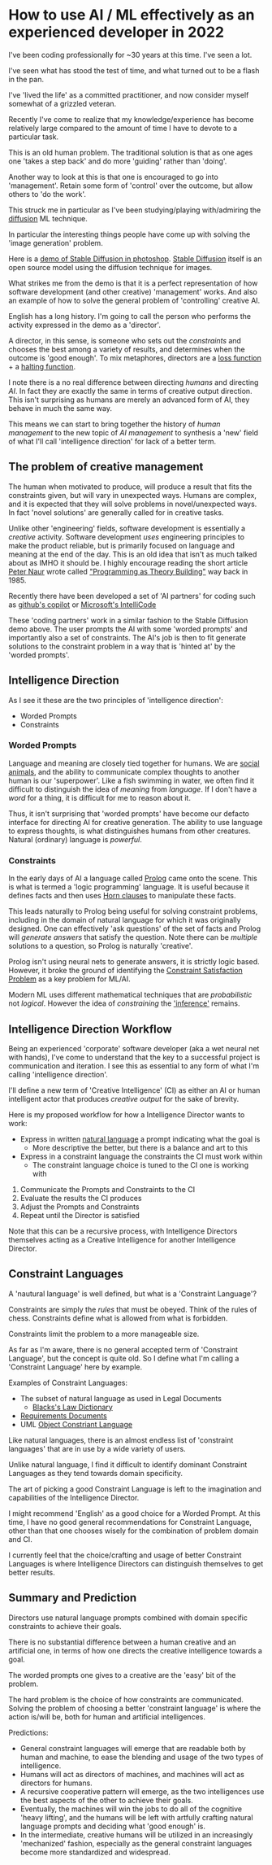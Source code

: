 # How to use AI / ML effectively as an experienced developer in 2022

I've been coding professionally for ~30 years at this time. I've seen a lot.

I've seen what has stood the test of time, and what turned out to be a flash in the pan.

I've 'lived the life' as a committed practitioner, and now consider myself somewhat of a grizzled veteran.

Recently I've come to realize that my knowledge/experience has become relatively large compared to the amount of time I have to devote to a particular task.

This is an old human problem. The traditional solution is that as one ages one 'takes a step back' and do more 'guiding' rather than 'doing'.

Another way to look at this is that one is encouraged to go into 'management'. Retain some form of 'control' over the outcome, but allow others to 'do the work'.

This struck me in particular as I've been studying/playing with/admiring the [diffusion](https://lilianweng.github.io/posts/2021-07-11-diffusion-models/) ML technique.

In particular the interesting things people have come up with solving the 'image generation' problem.

Here is a [demo of Stable Diffusion in photoshop](https://www.reddit.com/r/StableDiffusion/comments/wyduk1/show_rstablediffusion_integrating_sd_in_photoshop/). [Stable Diffusion](https://huggingface.co/CompVis/stable-diffusion) itself is an open source model using the diffusion technique for images.

What strikes me from the demo is that it is a perfect representation of how software development (and other creative) 'management' works. And also an example of how to solve the general problem of 'controlling' creative AI.

English has a long history. I'm going to call the person who performs the activity expressed in the demo as a 'director'.

A director, in this sense, is someone who sets out the _constraints_ and chooses the best among a variety of results, and determines when the outcome is 'good enough'. To mix metaphores, directors are a [loss function](https://en.wikipedia.org/wiki/Loss_function) + a [halting function](https://en.wikipedia.org/wiki/Halting_problem).

I note there is a no real difference between directing _humans_ and directing _AI_. In fact they are exactly the same in terms of creative output direction. This isn't surprising as humans are merely an advanced form of AI, they behave in much the same way. 

This means we can start to bring together the history of _human management_ to the new topic of _AI management_ to synthesis a 'new' field of what I'll call 'intelligence direction' for lack of a better term.

## The problem of creative management

The human when motivated to produce, will produce a result that fits the constraints given, but will vary in unexpected ways. Humans are complex, and it is expected that they will solve problems in novel/unexpected ways. In fact 'novel solutions' are generally called for in creative tasks.

Unlike other 'engineering' fields, software development is essentially a _creative_ activity. Software development _uses_ engineering principles to make the product reliable, but is primarily focused on language and meaning at the end of the day. This is an old idea that isn't as much talked about as IMHO it should be. I highly encourage reading the short article [Peter Naur](https://en.wikipedia.org/wiki/Peter_Naur) wrote called ["Programming as Theory Building"](https://web.archive.org/web/20220530204141/https://pages.cs.wisc.edu/~remzi/Naur.pdf) way back in 1985.

Recently there have been developed a set of 'AI partners' for coding such as [github's copilot](https://github.com/features/copilot) or [Microsoft's IntelliCode](https://marketplace.visualstudio.com/items?itemName=VisualStudioExptTeam.vscodeintellicode)

These 'coding partners' work in a similar fashion to the Stable Diffusion demo above. The user prompts the AI with some 'worded prompts' and importantly also a set of constraints. The AI's job is then to fit generate solutions to the constraint problem in a way that is 'hinted at' by the 'worded prompts'.

## Intelligence Direction
As I see it these are the two principles of 'intelligence direction':
- Worded Prompts
- Constraints

### Worded Prompts
Language and meaning are closely tied together for humans. We are [social animals](https://en.wikipedia.org/wiki/Sociality), and the ability to communicate complex thoughts to another human is our 'superpower'. Like a fish swimming in water, we often find it difficult to distinguish the idea of _meaning_ from _language_. If I don't have a _word_ for a thing, it is difficult for me to reason about it.

Thus, it isn't surprising that 'worded prompts' have become our defacto interface for directing AI for creative generation. The ability to use language to express thoughts, is what distinguishes humans from other creatures. Natural (ordinary) language is _powerful_.

### Constraints
In the early days of AI a language called [Prolog](https://en.wikipedia.org/wiki/Prolog) came onto the scene. This is what is termed a 'logic programming' language. It is useful because it defines facts and then uses [Horn clauses](https://en.wikipedia.org/wiki/Horn_clause) to manipulate these facts.

This leads naturally to Prolog being useful for solving constraint problems, including in the domain of natural language for which it was originally designed. One can effectively 'ask questions' of the set of facts and Prolog will _generate answers_ that satisfy the question. Note there can be _multiple_ solutions to a question, so Prolog is naturally 'creative'.

Prolog isn't using neural nets to generate answers, it is strictly logic based. However, it broke the ground of identifying the [Constraint Satisfaction Problem](https://en.wikipedia.org/wiki/Constraint_satisfaction_problem) as a key problem for ML/AI.

Modern ML uses different mathematical techniques that are _probabilistic_ not _logical_. However the idea of _constraining_ the ['inference'](https://en.wikipedia.org/wiki/Inference) remains.

## Intelligence Direction Workflow

Being an experienced 'corporate' software developer (aka a wet neural net with hands), I've come to understand that the key to a successful project is communication and iteration. I see this as essential to any form of what I'm calling 'intelligence direction'.

I'll define a new term of 'Creative Intelligence' (CI) as either an AI or human intelligent actor that produces _creative output_ for the sake of brevity.

Here is my proposed workflow for how a Intelligence Director wants to work:
- Express in written [natural language](https://en.wikipedia.org/wiki/Natural_language) a prompt indicating what the goal is
  - More descriptive the better, but there is a balance and art to this
- Express in a constraint language the constraints the CI must work within
  - The constraint language choice is tuned to the CI one is working with

1. Communicate the Prompts and Constraints to the CI 
2. Evaluate the results the CI produces 
3. Adjust the Prompts and Constraints
4. Repeat until the Director is satisfied

Note that this can be a recursive process, with Intelligence Directors themselves acting as a Creative Intelligence for another Intelligence Director.

## Constraint Languages

A 'nautural language' is well defined, but what is a 'Constraint Language'? 

Constraints are simply the _rules_ that must be obeyed. Think of the rules of chess. Constraints define what is allowed from what is forbidden.

Constraints limit the problem to a more manageable size.

As far as I'm aware, there is no general accepted term of 'Constraint Language', but the concept is quite old. So I define what I'm calling a 'Constraint Language' here by example.

Examples of Constraint Languages:
- The subset of natural language as used in Legal Documents
  - [Blacks's Law Dictionary](https://en.wikipedia.org/wiki/Black%27s_Law_Dictionary)
- [Requirements Documents](https://en.wikipedia.org/wiki/Requirement)
- UML [Object Constriant Language](https://en.wikipedia.org/wiki/Object_Constraint_Language)

Like natural languages, there is an almost endless list of 'constraint languages' that are in use by a wide variety of users.

Unlike natural language, I find it difficult to identify dominant Constraint Languages as they tend towards domain specificity.

The art of picking a good Constraint Language is left to the imagination and capabilities of the Intelligence Director. 

I might recommend 'English' as a good choice for a Worded Prompt. At this time, I have no good general recommendations for Constraint Language, other than that one chooses wisely for the combination of problem domain and CI. 

I currently feel that the choice/crafting and usage of better Constraint Languages is where Intelligence Directors can distinguish themselves to get better results.


## Summary and Prediction

Directors use natural language prompts combined with domain specific constraints to achieve their goals.

There is no substantial difference between a human creative and an artificial one, in terms of how one directs the creative intelligence towards a goal.

The worded prompts one gives to a creative are the 'easy' bit of the problem.

The hard problem is the choice of how constraints are communicated. Solving the problem of choosing a better 'constraint language' is where the action is/will be, both for human and artificial intelligences.

Predictions:
- General constraint languages will emerge that are readable both by human and machine, to ease the blending and usage of the two types of intelligence.
- Humans will act as directors of machines, and machines will act as directors for humans.
- A recursive cooperative pattern will emerge, as the two intelligences use the best aspects of the other to achieve their goals.
- Eventually, the machines will win the jobs to do all of the cognitive 'heavy lifting', and the humans will be left with artfully crafting natural language prompts and deciding what 'good enough' is.
- In the intermediate, creative humans will be utilized in an increasingly 'mechanized' fashion, especially as the general constraint languages become more standardized and widespread.